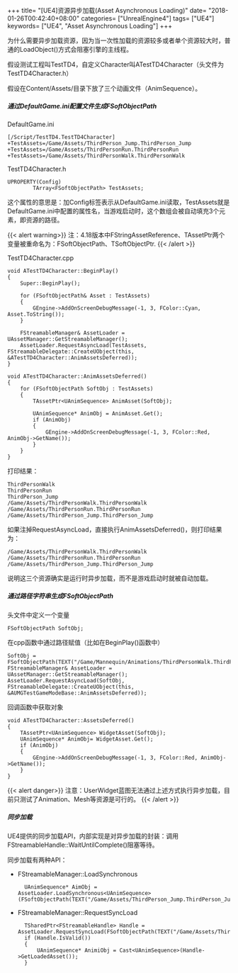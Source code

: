 +++
title= "[UE4]资源异步加载(Asset Asynchronous Loading)"
date= "2018-01-26T00:42:40+08:00"
categories= ["UnrealEngine4"]
tags= ["UE4"]
keywords= ["UE4", "Asset Asynchronous Loading"]
+++

为什么需要异步加载资源，因为当一次性加载的资源较多或者单个资源较大时，普通的LoadObject()方式会阻塞引擎的主线程。

假设测试工程叫TestTD4，自定义Character叫ATestTD4Character（头文件为TestTD4Character.h）

假设在Content/Assets/目录下放了三个动画文件（AnimSequence）。

##### 通过DefaultGame.ini配置文件生成FSoftObjectPath

DefaultGame.ini

	[/Script/TestTD4.TestTD4Character]
	+TestAssets=/Game/Assets/ThirdPerson_Jump.ThirdPerson_Jump
	+TestAssets=/Game/Assets/ThirdPersonRun.ThirdPersonRun
	+TestAssets=/Game/Assets/ThirdPersonWalk.ThirdPersonWalk

TestTD4Character.h

	UPROPERTY(Config)
			TArray<FSoftObjectPath> TestAssets;

这个属性的意思是：加Config标签表示从DefaultGame.ini读取，TestAssets就是DefaultGame.ini中配置的属性名，当游戏启动时，这个数组会被自动填充3个元素，即资源的路径。

{{< alert warning>}}
注：4.18版本中FStringAssetReference、TAssetPtr两个变量被重命名为：FSoftObjectPath、TSoftObjectPtr.
{{< /alert >}}


TestTD4Character.cpp

	void ATestTD4Character::BeginPlay()
	{
		Super::BeginPlay();

		for (FSoftObjectPath& Asset : TestAssets)
		{
			GEngine->AddOnScreenDebugMessage(-1, 3, FColor::Cyan, Asset.ToString());
		}

		FStreamableManager& AssetLoader = UAssetManager::GetStreamableManager();
		AssetLoader.RequestAsyncLoad(TestAssets, FStreamableDelegate::CreateUObject(this, &ATestTD4Character::AnimAssetsDeferred));
	}

	void ATestTD4Character::AnimAssetsDeferred()
	{
		for (FSoftObjectPath SoftObj : TestAssets)
		{
			TAssetPtr<UAnimSequence> AnimAsset(SoftObj);

			UAnimSequence* AnimObj = AnimAsset.Get();
			if (AnimObj)
			{
				GEngine->AddOnScreenDebugMessage(-1, 3, FColor::Red, AnimObj->GetName());
			}
		}
	}

	
打印结果：

	ThirdPersonWalk
	ThirdPersonRun
	ThirdPerson_Jump
	/Game/Assets/ThirdPersonWalk.ThirdPersonWalk
	/Game/Assets/ThirdPersonRun.ThirdPersonRun
	/Game/Assets/ThirdPerson_Jump.ThirdPerson_Jump

如果注掉RequestAsyncLoad，直接执行AnimAssetsDeferred()，则打印结果为：

	/Game/Assets/ThirdPersonWalk.ThirdPersonWalk
	/Game/Assets/ThirdPersonRun.ThirdPersonRun
	/Game/Assets/ThirdPerson_Jump.ThirdPerson_Jump

说明这三个资源确实是运行时异步加载，而不是游戏启动时就被自动加载。

##### 通过路径字符串生成FSoftObjectPath

头文件中定义一个变量

	FSoftObjectPath SoftObj;

在cpp函数中通过路径赋值（比如在BeginPlay()函数中）

	SoftObj = FSoftObjectPath(TEXT("/Game/Mannequin/Animations/ThirdPersonWalk.ThirdPersonWalk"));
	FStreamableManager& AssetLoader = UAssetManager::GetStreamableManager();
	AssetLoader.RequestAsyncLoad(SoftObj, FStreamableDelegate::CreateUObject(this, &AUMGTestGameModeBase::AnimAssetsDeferred));

回调函数中获取对象

	void ATestTD4Character::AssetsDeferred()
	{
		TAssetPtr<UAnimSequence> WidgetAsset(SoftObj);
		UAnimSequence* AnimObj= WidgetAsset.Get();
		if (AnimObj)
		{
			GEngine->AddOnScreenDebugMessage(-1, 3, FColor::Red, AnimObj->GetName());
		}
	}

{{< alert danger>}}
注意：UserWidget蓝图无法通过上述方式执行异步加载，目前只测试了Animation、Mesh等资源是可行的。
{{< /alert >}}

##### 同步加载
UE4提供的同步加载API，内部实现是对异步加载的封装：调用FStreamableHandle::WaitUntilComplete()阻塞等待。

同步加载有两种API：

+ FStreamableManager::LoadSynchronous

		UAnimSequence* AimObj = AssetLoader.LoadSynchronous<UAnimSequence>(FSoftObjectPath(TEXT("/Game/Assets/ThirdPerson_Jump.ThirdPerson_Jump")));

+ FStreamableManager::RequestSyncLoad

		TSharedPtr<FStreamableHandle> Handle = AssetLoader.RequestSyncLoad(FSoftObjectPath(TEXT("/Game/Assets/ThirdPerson_Jump.ThirdPerson_Jump")));
		if (Handle.IsValid())
		{
			UAnimSequence* AnimiObj = Cast<UAnimSequence>(Handle->GetLoadedAsset());
		}

